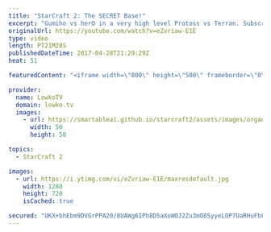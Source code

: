 ```yaml
---
title: "StarCraft 2: The SECRET Base!"
excerpt: "Gumiho vs herO in a very high level Protoss vs Terran. Subscribe for more videos: http://lowko.tv/youtube The Adept Nerf: https://goo.gl/Xi5qiI  The Protoss vs Terran match up has been going through a lot of changes. Because of the recent change to the Adept, Protoss players are trying to figure out"
originalUrl: https://youtube.com/watch?v=eZvriaw-E1E
type: video
length: PT21M28S
publishedDateTime: 2017-04-28T21:29:29Z
heat: 51

featuredContent: "<iframe width=\"800\" height=\"500\" frameborder=\"0\" src=\"https://www.youtube.com/embed/eZvriaw-E1E\" allow=\"accelerometer; autoplay; encrypted-media; gyroscope; picture-in-picture\" allowfullscreen></iframe>"

provider:
  name: LowkoTV
  domain: lowko.tv
  images:
    - url: https://smartableai.github.io/starcraft2/assets/images/organizations/lowko.tv-50x50.jpg
      width: 50
      height: 50

topics:
  - StarCraft 2

images:
  - url: https://i.ytimg.com/vi/eZvriaw-E1E/maxresdefault.jpg
    width: 1280
    height: 720
    isCached: true

secured: "UKX+bhEbm9DVGrPPA20/8UAWg6IPh8D5aXoWOJ2Zu3mO8SyyeLOP7UaRHuFbFO8rLi0lQKoIlg/Rdoan01CZDlKx/1JPyYRsN8aMa56W9rPAs9+GjezmN+Zn3Xan9rlSLiV1HNQ0YMjsQK+DFqq4+3LTTP+T5ljc/kr7WXg9DtE5rI698FuslPlIAHtohvp999E+FX8zR/2jRzQYGSHiiSBcLTmQi3QihbKxpBhbmyFF1uaPRf5Ki5umUC6qkmZIDibrSbD1WA7ic+rHR2bXoxgwlMgp0yTlD/k/QMbqNB/TFHK2hy/ihe2gxseMGYsjpCxcaBxkoc+Xcsp2tRvi0YXZG4dchv5yvl01xLtAWKph4s67HH0PXgtbQjtGpjxQ+EUw0Eir1rJ8iRDkjHcqyjGa5YGfyIqh1asy+KD+4wiq5tx9dchp9yG8ihEMyZta;rLKQoFTtHFq8G0CXnwLzpQ=="
---
```


